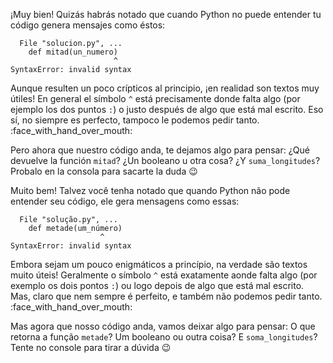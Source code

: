 ¡Muy bien! Quizás habrás notado que cuando Python no puede entender tu código genera mensajes como éstos: 

```
  File "solucion.py", ...
    def mitad(un_numero)
                       ^
SyntaxError: invalid syntax
```

Aunque resulten un poco crípticos al principio, ¡en realidad son textos muy útiles! En general el símbolo `^` está precisamente donde falta algo (por ejemplo los dos puntos `:`) o justo después de algo que está mal escrito. Eso sí, no siempre es perfecto, tampoco le podemos pedir tanto. :face_with_hand_over_mouth:

Pero ahora que nuestro código anda, te dejamos algo para pensar: ¿Qué devuelve la función `mitad`? ¿Un booleano u otra cosa? ¿Y `suma_longitudes`? Probalo en la consola para sacarte la duda :wink: 


Muito bem! Talvez você tenha notado que quando Python não pode entender seu código, ele gera mensagens como essas:

```
  File "solução.py", ...
	def metade(um_número)
                   	^
SyntaxError: invalid syntax
```

Embora sejam um pouco enigmáticos a princípio, na verdade são textos muito úteis! Geralmente o símbolo `^` está exatamente aonde falta algo (por exemplo os dois pontos `:`) ou logo depois de algo que está mal escrito. Mas,  claro que nem sempre é perfeito, e também não podemos pedir tanto. :face_with_hand_over_mouth:

Mas agora que nosso código anda, vamos deixar algo para pensar: O que retorna a  função `metade`? Um booleano ou outra coisa? E `soma_longitudes`? Tente no console para tirar a dúvida :wink:
